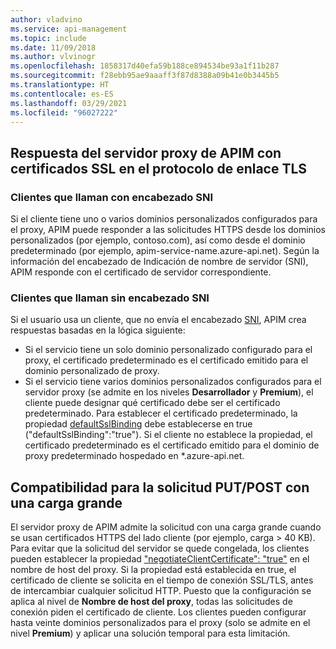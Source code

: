 ```yaml
---
author: vladvino
ms.service: api-management
ms.topic: include
ms.date: 11/09/2018
ms.author: vlvinogr
ms.openlocfilehash: 1858317d40efa59b188ce894534be93a1f11b287
ms.sourcegitcommit: f28ebb95ae9aaaff3f87d8388a09b41e0b3445b5
ms.translationtype: HT
ms.contentlocale: es-ES
ms.lasthandoff: 03/29/2021
ms.locfileid: "96027222"
---
```

## <a name="how-apim-proxy-server-responds-with-ssl-certificates-in-the-tls-handshake"></a>Respuesta del servidor proxy de APIM con certificados SSL en el protocolo de enlace TLS

### <a name="clients-calling-with-sni-header"></a>Clientes que llaman con encabezado SNI
Si el cliente tiene uno o varios dominios personalizados configurados para el proxy, APIM puede responder a las solicitudes HTTPS desde los dominios personalizados (por ejemplo, contoso.com), así como desde el dominio predeterminado (por ejemplo, apim-service-name.azure-api.net). Según la información del encabezado de Indicación de nombre de servidor (SNI), APIM responde con el certificado de servidor correspondiente.

### <a name="clients-calling-without-sni-header"></a>Clientes que llaman sin encabezado SNI
Si el usuario usa un cliente, que no envía el encabezado [SNI](https://tools.ietf.org/html/rfc6066#section-3), APIM crea respuestas basadas en la lógica siguiente:

* Si el servicio tiene un solo dominio personalizado configurado para el proxy, el certificado predeterminado es el certificado emitido para el dominio personalizado de proxy.
* Si el servicio tiene varios dominios personalizados configurados para el servidor proxy (se admite en los niveles **Desarrollador** y **Premium**), el cliente puede designar qué certificado debe ser el certificado predeterminado. Para establecer el certificado predeterminado, la propiedad [defaultSslBinding](/rest/api/apimanagement/2019-12-01/apimanagementservice/createorupdate#hostnameconfiguration) debe establecerse en true ("defaultSslBinding":"true"). Si el cliente no establece la propiedad, el certificado predeterminado es el certificado emitido para el dominio de proxy predeterminado hospedado en *.azure-api.net.

## <a name="support-for-putpost-request-with-large-payload"></a>Compatibilidad para la solicitud PUT/POST con una carga grande

El servidor proxy de APIM admite la solicitud con una carga grande cuando se usan certificados HTTPS del lado cliente (por ejemplo, carga > 40 KB). Para evitar que la solicitud del servidor se quede congelada, los clientes pueden establecer la propiedad ["negotiateClientCertificate": "true"](/rest/api/apimanagement/2019-12-01/ApiManagementService/CreateOrUpdate#hostnameconfiguration) en el nombre de host del proxy. Si la propiedad está establecida en true, el certificado de cliente se solicita en el tiempo de conexión SSL/TLS, antes de intercambiar cualquier solicitud HTTP. Puesto que la configuración se aplica al nivel de **Nombre de host del proxy**, todas las solicitudes de conexión piden el certificado de cliente. Los clientes pueden configurar hasta veinte dominios personalizados para el proxy (solo se admite en el nivel **Premium**) y aplicar una solución temporal para esta limitación.